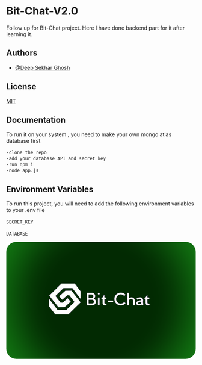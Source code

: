 
# Bit-Chat-V2.0

Follow up for Bit-Chat project. Here I have done backend part for it after learning it.

## Authors

- [@Deep Sekhar Ghosh](https://github.com/deep-sekhar)

  
## License

[MIT](https://choosealicense.com/licenses/mit/)

  
## Documentation

To run it on your system , you need to make your own mongo atlas database first

    -clone the repo
    -add your database API and secret key
    -run npm i
    -node app.js

  
## Environment Variables

To run this project, you will need to add the following environment variables to your .env file

`SECRET_KEY`

`DATABASE`

  
![Logo](https://github.com/deep-sekhar/Bit-Chat-V2.0/blob/main/client/src/images/newlogo1.png?raw=true)

    